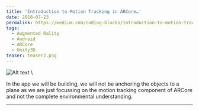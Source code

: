 ```yaml
---
title: 'Introduction to Motion Tracking in ARCore…'
date: 2018-07-23
permalink: https://medium.com/coding-blocks/introduction-to-motion-tracking-in-arcore-f3e584ce0ba0
tags:
  - Augmented Rality
  - Android
  - ARCore
  - Unity3D
teaser: teaser2.png
---
```


![Alt text](https://shivangchopra11.github.io/images/teaser2.png) \


In the app we will be building, we will not be anchoring the objects to a plane as we are just focussing on the motion tracking component of ARCore and not the complete environmental understanding.

---
